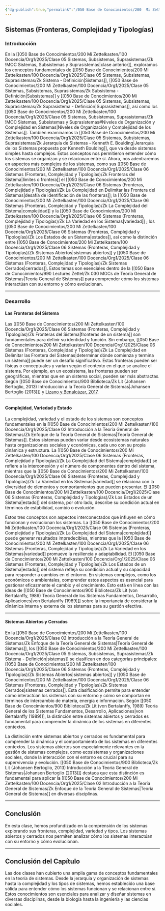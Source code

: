 ```yaml
---
{"dg-publish":true,"permalink":"/050 Base de Conocimientos/200  Mi Zettelkasten/100 Docencia/Org1/2025/Clase 06 Sistemas (Fronteras, Complejidad y Tipologías)/Zk !MOC Sistemas (Fronteras, Complejidad y Tipologías)/","tags":["diagramaCausal","sistema","moc"]}
---
```


## Sistemas (Fronteras, Complejidad y Tipologías)


### Introducción

En la [[050 Base de Conocimientos/200  Mi Zettelkasten/100 Docencia/Org1/2025/Clase 05 Sistemas, Subsistemas, Suprasistemas/Zk !MOC Sistemas, Subsistemas y Suprasistemas\|clase anterior]], exploramos los conceptos fundamentales de [[050 Base de Conocimientos/200  Mi Zettelkasten/100 Docencia/Org1/2025/Clase 05 Sistemas, Subsistemas, Suprasistemas/Zk Sistema - Definición\|Sistemas]], [[050 Base de Conocimientos/200  Mi Zettelkasten/100 Docencia/Org1/2025/Clase 05 Sistemas, Subsistemas, Suprasistemas/Zk Subsistema - Definición\|Subsistemas]] y [[050 Base de Conocimientos/200  Mi Zettelkasten/100 Docencia/Org1/2025/Clase 05 Sistemas, Subsistemas, Suprasistemas/Zk Suprasistema - Definición\|Suprasistemas]], así como los [[050 Base de Conocimientos/200  Mi Zettelkasten/100 Docencia/Org1/2025/Clase 05 Sistemas, Subsistemas, Suprasistemas/Zk !MOC Sistemas, Subsistemas y Suprasistemas#Niveles de Organización y Complejidad en Sistemas\|Niveles de Organización y Complejidad de los Sistemas]]. También examinamos la [[050 Base de Conocimientos/200  Mi Zettelkasten/100 Docencia/Org1/2025/Clase 05 Sistemas, Subsistemas, Suprasistemas/Zk Jerarquía de Sistemas - Kenneth E. Boulding\|Jerarquía de los Sistemas propuesta por Kenneth Boulding]], que va desde sistemas simples hasta complejos. Estos conceptos nos permitieron entender cómo los sistemas se organizan y se relacionan entre sí. Ahora, nos adentraremos en aspectos más complejos de los sistemas, como sus [[050 Base de Conocimientos/200  Mi Zettelkasten/100 Docencia/Org1/2025/Clase 06 Sistemas (Fronteras, Complejidad y Tipologías)/Zk Fronteras del Sistema\|límites o frontera]] el [[050 Base de Conocimientos/200  Mi Zettelkasten/100 Docencia/Org1/2025/Clase 06 Sistemas (Fronteras, Complejidad y Tipologías)/Zk La Complejidad en Delimitar las Frontera del Sistemas\|desafía de identificación de las fronteras]]; la [[050 Base de Conocimientos/200  Mi Zettelkasten/100 Docencia/Org1/2025/Clase 06 Sistemas (Fronteras, Complejidad y Tipologías)/Zk La Complejidad del Sistema\|complejidad]]  y la [[050 Base de Conocimientos/200  Mi Zettelkasten/100 Docencia/Org1/2025/Clase 06 Sistemas (Fronteras, Complejidad y Tipologías)/Zk La Variedad en los Sistemas\|variedad]] ; los [[050 Base de Conocimientos/200  Mi Zettelkasten/100 Docencia/Org1/2025/Clase 06 Sistemas (Fronteras, Complejidad y Tipologías)/Zk Los Estados de un Sistema\|estados]], así como la distinción entre [[050 Base de Conocimientos/200  Mi Zettelkasten/100 Docencia/Org1/2025/Clase 06 Sistemas (Fronteras, Complejidad y Tipologías)/Zk Sistemas Abiertos\|sistemas abiertos]] y [[050 Base de Conocimientos/200  Mi Zettelkasten/100 Docencia/Org1/2025/Clase 06 Sistemas (Fronteras, Complejidad y Tipologías)/Zk Sistemas Cerrados\|cerrados]]. Estos temas son esenciales dentro de la [[050 Base de Conocimientos/990 Lectures Zettel/Zk 030 MOCs de Teoría General de Sistemas\|Teoría General de Sistemas]] para comprender cómo los sistemas interactúan con su entorno y cómo evolucionan.

----
### Desarrollo

#### Las Fronteras del Sistema

Las [[050 Base de Conocimientos/200  Mi Zettelkasten/100 Docencia/Org1/2025/Clase 06 Sistemas (Fronteras, Complejidad y Tipologías)/Zk Fronteras del Sistema\|fronteras de un sistema]] son fundamentales para definir su identidad y función. Sin embargo, [[050 Base de Conocimientos/200  Mi Zettelkasten/100 Docencia/Org1/2025/Clase 06 Sistemas (Fronteras, Complejidad y Tipologías)/Zk La Complejidad en Delimitar las Frontera del Sistemas\|determinar dónde comienza y termina un sistema]] puede ser un desafío significativo. Estas fronteras pueden ser físicas o conceptuales y varían según el contexto en el que se analice el sistema. Por ejemplo, en un ecosistema, las fronteras pueden ser geográficas, mientras que en un sistema social, pueden ser más abstractas. Según [[050 Base de Conocimientos/900 Biblioteca/Zk Lit (Johansen Bertoglio, 2013) Introducción a la Teoría General de Sistemas\|Johansen Bertoglio (2013)]] y [Lizano y Benalcázar, 2017](https://www.semanticscholar.org/paper/706807e84221000f98a41dbf3bf1570386b32d23).

----
#### Complejidad, Variedad y Estado

La complejidad, variedad y el estado de los sistemas son conceptos fundamentales en la [[050 Base de Conocimientos/200  Mi Zettelkasten/100 Docencia/Org1/2025/Clase 02 Introducción a la Teoría General de Sistemas/Zk Enfoque de la Teoría General de Sistemas\|Teoría General de Sistemas]]. Estos sistemas pueden variar desde ecosistemas naturales hasta organizaciones sociales y económicas, cada uno con su propia dinámica y estructura. La [[050 Base de Conocimientos/200  Mi Zettelkasten/100 Docencia/Org1/2025/Clase 06 Sistemas (Fronteras, Complejidad y Tipologías)/Zk La Complejidad del Sistema\|complejidad]] se refiere a la interconexión y el número de componentes dentro del sistema, mientras que la [[050 Base de Conocimientos/200  Mi Zettelkasten/100 Docencia/Org1/2025/Clase 06 Sistemas (Fronteras, Complejidad y Tipologías)/Zk La Variedad en los Sistemas\|variedad]] se relaciona con la diversidad de elementos y comportamientos que pueden presentar. El [[050 Base de Conocimientos/200  Mi Zettelkasten/100 Docencia/Org1/2025/Clase 06 Sistemas (Fronteras, Complejidad y Tipologías)/Zk Los Estados de un Sistema\|estado]] del sistema, por otro lado, describe su condición actual en términos de estabilidad, cambio o evolución.

Estos tres conceptos son aspectos interconectados que influyen en cómo funcionan y evolucionan los sistemas. La [[050 Base de Conocimientos/200  Mi Zettelkasten/100 Docencia/Org1/2025/Clase 06 Sistemas (Fronteras, Complejidad y Tipologías)/Zk La Complejidad del Sistema\|complejidad]] puede generar resultados impredecibles, mientras que la [[050 Base de Conocimientos/200  Mi Zettelkasten/100 Docencia/Org1/2025/Clase 06 Sistemas (Fronteras, Complejidad y Tipologías)/Zk La Variedad en los Sistemas\|variedad]] promueve la resiliencia y adaptabilidad. El [[050 Base de Conocimientos/200  Mi Zettelkasten/100 Docencia/Org1/2025/Clase 06 Sistemas (Fronteras, Complejidad y Tipologías)/Zk Los Estados de un Sistema\|estado]] del sistema refleja su condición actual y su capacidad para responder a cambios en el entorno. En sistemas complejos, como los económicos o ambientales, comprender estos aspectos es esencial para gestionar eficazmente el cambio y el crecimiento. Esto está en línea con las ideas de [[050 Base de Conocimientos/900 Biblioteca/Zk Lit (von Bertalanffy, 1989) Teoría General de los Sistemas Fundamentos, Desarrollo, Aplicaciones\|von Bertalanffy (1989)]] sobre la importancia de considerar la dinámica interna y externa de los sistemas para su gestión efectiva.

----
#### Sistemas Abiertos y Cerrados

En la [[050 Base de Conocimientos/200  Mi Zettelkasten/100 Docencia/Org1/2025/Clase 02 Introducción a la Teoría General de Sistemas/Zk Enfoque de la Teoría General de Sistemas\|Teoría General de Sistemas]], los [[050 Base de Conocimientos/200  Mi Zettelkasten/100 Docencia/Org1/2025/Clase 05 Sistemas, Subsistemas, Suprasistemas/Zk Sistema - Definición\|sistemas]] se clasifican en dos categorías principales: [[050 Base de Conocimientos/200  Mi Zettelkasten/100 Docencia/Org1/2025/Clase 06 Sistemas (Fronteras, Complejidad y Tipologías)/Zk Sistemas Abiertos\|sistemas abiertos]] y [[050 Base de Conocimientos/200  Mi Zettelkasten/100 Docencia/Org1/2025/Clase 06 Sistemas (Fronteras, Complejidad y Tipologías)/Zk Sistemas Cerrados\|sistemas cerrados]]. Esta clasificación permite para entender cómo interactúan los sistemas con su entorno y cómo se comportan en términos de intercambio de materia, energía e información. Según [[050 Base de Conocimientos/900 Biblioteca/Zk Lit (von Bertalanffy, 1989) Teoría General de los Sistemas Fundamentos, Desarrollo, Aplicaciones\|von Bertalanffy (1989)]], la distinción entre sistemas abiertos y cerrados es fundamental para comprender la dinámica de los sistemas en diferentes contextos.

La distinción entre sistemas abiertos y cerrados es fundamental para comprender la dinámica y el comportamiento de los sistemas en diferentes contextos. Los sistemas abiertos son especialmente relevantes en la gestión de sistemas complejos, como ecosistemas y organizaciones sociales, donde la interacción con el entorno es crucial para su supervivencia y evolución. [[050 Base de Conocimientos/900 Biblioteca/Zk Lit (Johansen Bertoglio, 2013) Introducción a la Teoría General de Sistemas\|Johansen Bertoglio (2013)]] destaca que esta distinción es fundamental para aplicar la [[050 Base de Conocimientos/200  Mi Zettelkasten/100 Docencia/Org1/2025/Clase 02 Introducción a la Teoría General de Sistemas/Zk Enfoque de la Teoría General de Sistemas\|Teoría General de Sistemas]] en diversas disciplinas.

---
## Conclusión

En esta clase, hemos profundizado en la comprensión de los sistemas explorando sus fronteras, complejidad, variedad y tipos. Los sistemas abiertos y cerrados nos permiten analizar cómo los sistemas interactúan con su entorno y cómo evolucionan.

----
## Conclusión del Capítulo

Las dos clases han cubierto una amplia gama de conceptos fundamentales en la teoría de sistemas. Desde la jerarquía y organización de sistemas hasta la complejidad y los tipos de sistemas, hemos establecido una base sólida para entender cómo los sistemas funcionan y se relacionan entre sí. Estos conocimientos son esenciales para analizar y diseñar sistemas en diversas disciplinas, desde la biología hasta la ingeniería y las ciencias sociales.

